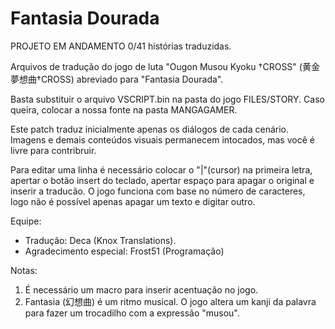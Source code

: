 # Fantasia Dourada

PROJETO EM ANDAMENTO 0/41 histórias traduzidas.

Arquivos de tradução do jogo de luta "Ougon Musou Kyoku †CROSS" (黄金夢想曲†CROSS) abreviado para "Fantasia Dourada".

Basta substituir o arquivo VSCRIPT.bin na pasta do jogo FILES/STORY. Caso queira, colocar a nossa fonte na pasta MANGAGAMER.

Este patch traduz inicialmente apenas os diálogos de cada cenário. Imagens e demais conteúdos visuais permanecem intocados, mas você é livre para contribruir.

Para editar uma linha é necessário colocar o "|"(cursor) na primeira letra, apertar o botão insert do teclado, apertar espaço para apagar o original e inserir a traducão. O jogo funciona com base no número de caracteres, logo não é possível apenas apagar um texto e digitar outro.

Equipe:
- Tradução: Deca (Knox Translations). 
- Agradecimento especial: Frost51 (Programação)

Notas: 
1) É necessário um macro para inserir acentuação no jogo.
2) Fantasia (幻想曲) é um ritmo musical. O jogo altera um kanji da palavra para fazer um trocadilho com a expressão "musou".
